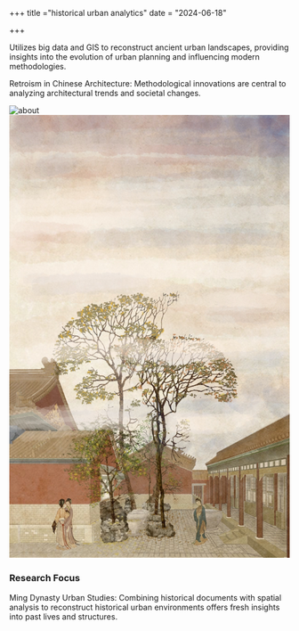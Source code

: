 +++
title ="historical urban analytics"
date = "2024-06-18"


+++

Utilizes big data and GIS to reconstruct ancient urban landscapes, providing insights into the evolution of urban planning and influencing modern methodologies.


<!--more-->

Retroism in Chinese Architecture: Methodological innovations are central to analyzing architectural trends and societal changes.

![about](../images/pic4.jpg)
![about](/images/pic12.jpg)

### Research Focus 

Ming Dynasty Urban Studies: Combining historical documents with spatial analysis to reconstruct historical urban environments offers fresh insights into past lives and structures.